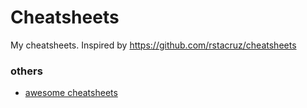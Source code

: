 # Cheatsheets

My cheatsheets. Inspired by https://github.com/rstacruz/cheatsheets

### others 
  
  - [awesome cheatsheets](https://github.com/LeCoupa/awesome-cheatsheets)   
